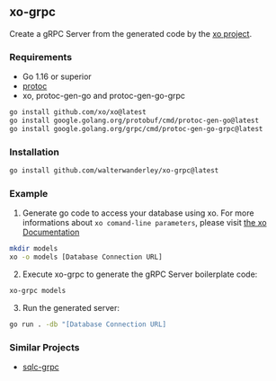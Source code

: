 ## xo-grpc

Create a gRPC Server from the generated code by the [xo project](https://github.com/xo/xo).

### Requirements

- Go 1.16 or superior
- [protoc](https://github.com/protocolbuffers/protobuf/releases)
- xo, protoc-gen-go and protoc-gen-go-grpc

```sh
go install github.com/xo/xo@latest
go install google.golang.org/protobuf/cmd/protoc-gen-go@latest
go install google.golang.org/grpc/cmd/protoc-gen-go-grpc@latest
```

### Installation

```sh
go install github.com/walterwanderley/xo-grpc@latest
```

### Example

1. Generate go code to access your database using xo. For more informations about `xo comand-line parameters`, please visit [the xo Documentation](https://github.com/xo/xo)

```sh
mkdir models
xo -o models [Database Connection URL] 
```

2. Execute xo-grpc to generate the gRPC Server boilerplate code:

```sh
xo-grpc models
```

3. Run the generated server:

```sh
go run . -db "[Database Connection URL]
```

### Similar Projects

- [sqlc-grpc](https://github.com/walterwanderley/sqlc-grpc)
